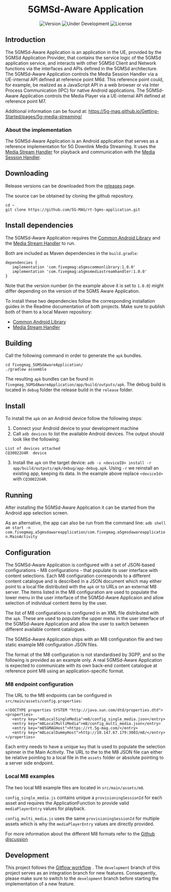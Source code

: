 <h1 align="center">5GMSd-Aware Application</h1>
<p align="center">
  <img src="https://img.shields.io/github/v/tag/5G-MAG/rt-5gms-application?label=version" alt="Version">
  <img src="https://img.shields.io/badge/Status-Under_Development-yellow" alt="Under Development">
  <img src="https://img.shields.io/badge/License-5G--MAG%20Public%20License%20(v1.0)-blue" alt="License">
</p>

## Introduction

The 5GMSd-Aware Application is an application in the UE, provided by the 5GMSd Application Provider,
that contains the service logic of the 5GMSd application service, and interacts with other 5GMSd
Client and Network functions via the interfaces and APIs defined in the 5GMSd architecture.
The 5GMSd-Aware Application controls the Media Session Handler via a UE-internal API defined at
reference point M6d. This reference point could, for example, be realized as a JavaScript API in a
web browser or via Inter Process Communication (IPC) for native Android applications. The
5GMSd-Aware Application controls the Media Player via a UE-internal API defined at reference point
M7.

Additional information can be found at: https://5g-mag.github.io/Getting-Started/pages/5g-media-streaming/

### About the implementation

The 5GMSd-Aware Application is an Android application that serves as a reference implementation for
5G Downlink Media Streaming. It uses
the [Media Stream Handler](https://github.com/5G-MAG/rt-5gms-media-stream-handle) for playback and
communication with
the [Media Session Handler](https://github.com/5G-MAG/rt-5gms-media-session-handler).

## Downloading

Release versions can be downloaded from
the [releases](https://github.com/5G-MAG/rt-5gms-application/releases) page.

The source can be obtained by cloning the github repository.

```
cd ~
git clone https://github.com/5G-MAG/rt-5gms-application.git
```

## Install dependencies

The 5GMSd-Aware Application requires
the [Common Android Library](https://github.com/5G-MAG/rt-5gms-common-android-library) and
the [Media Stream Handler](https://github.com/5G-MAG/rt-5gms-media-stream-handler) to run.

Both are included as Maven dependencies in the `build.gradle`:

````
dependencies {
   implementation 'com.fivegmag:a5gmscommonlibrary:1.0.0'
   implementation 'com.fivegmag:a5gmsmediastreamhandler:1.0.0'
}
````

Note that the version number (in the example above it is set to `1.0.0`) might differ depending on
the version of the 5GMS Aware Application.

To install these two dependencies follow the corresponding installation guides in the Readme
documentation of both projects. Make sure to publish both of them to a local Maven repository:

* [Common Android Library](https://github.com/5G-MAG/rt-5gms-common-android-library#publish-to-local-maven-repository)
* [Media Stream Handler](https://github.com/5G-MAG/rt-5gms-media-stream-handler#publish-to-local-maven-repository)

## Building

Call the following command in order to generate the `apk` bundles.

````
cd fivegmag_5GMSdAwareApplication/
./gradlew assemble
````

The resulting `apk` bundles can be found in `fivegmag_5GMSdAwareApplication/app/build/outputs/apk`.
The debug build is located in `debug` folder the release build in the `release` folder.

## Install

To install the `apk` on an Android device follow the following steps:

1. Connect your Android device to your development machine
2. Call `adb devices` to list the available Android devices. The output should look like the
   following:

````
List of devices attached
CQ30022U4R	device
````

3. Install the `apk` on the target
   device: `adb -s <deviceID> install -r app/build/outputs/apk/debug/app-debug.apk`. Using `-r`
   we reinstall an existing app, keeping its data. In the example above replace `<deviceId>`
   with `CQ30022U4R`.

## Running

After installing the 5GMSd-Aware Application it can be started from the Android app selection
screen.

As an alternative, the app can also be run from the command
line: `adb shell am start -n com.fivegmag.a5gmsdawareapplication/com.fivegmag.a5gmsdawareapplication.MainActivity `

## Configuration

The 5GMSd-Aware Application is configured with a set of JSON-based configurations - M8
configurations - that
populate its user interface with content selections. Each M8 configuration corresponds to a
different content
catalogue and is described in a JSON document which may either point to a local file distributed
with the `apk` or
to URLs on an external M8 server. The items listed in the M8 configuration are used to populate the
lower menu in
the user interface of the 5GMSd-Aware Applicaion and allow selection of individual content items by
the user.

The list of M8 configurations is configured in an XML file distributed with the `apk`. These are
used to populate
the upper menu in the user interface of the 5GMSd-Aware Application and allow the user to switch
between
different available content catalogues.

The 5GMSd-Aware Application ships with an M8 configuration file and two static example M8
configuration JSON files.

The format of the M8 configuration is not standardised by 3GPP, and so the following is provided as
an example
only. A real 5GMSd-Aware Application is expected to communicate with its own back-end content
catalogue at
reference point M8 using an application-specific format.

### M8 endpoint configuration

The URL to the M8 endpoints can be configured in `src/main/assets/config.properties`:

```` 
<!DOCTYPE properties SYSTEM "http://java.sun.com/dtd/properties.dtd">
<properties>
   <entry key="m8LocalSingleMedia">m8/config_single_media.json</entry>
   <entry key="m8LocalMultiMedia">m8/config_multi_media.json</entry>
   <entry key="m85GMAGHost">https://rt.5g-mag.com/</entry>
   <entry key="m8LocalDummyHost">http://10.147.67.179:3003/m8/</entry>
</properties>
````

Each entry needs to have a unique `key` that is used to populate the selection spinner in the Main
Acitivity. The
URL to the to the M8 JSON file can either be relative pointing to a local file in the `assets`
folder or absolute pointing to a server side endpoint.

### Local M8 examples

The two local M8 example files are located in  `src/main/assets/m8`.

`config_single_media.js` contains unique a `provisioningSessionId` for each asset and requires the
ApplicationFunction to provide valid `mediaPlayerEntry` values for playback.

`config_multi_media.js` uses the same `provisioningSessionId` for multiple assets which is why
the `mediaPlayerEntry` values are directly provided.

For more information about the different M8 formats refer to
the [Github discussion](https://github.com/5G-MAG/rt-5gms-application/discussions/6)

## Development

This project follows
the [Gitflow workflow](https://www.atlassian.com/git/tutorials/comparing-workflows/gitflow-workflow)
. The `development`
branch of this project serves as an integration branch for new features. Consequently, please make
sure to switch to the `development`
branch before starting the implementation of a new feature. 
